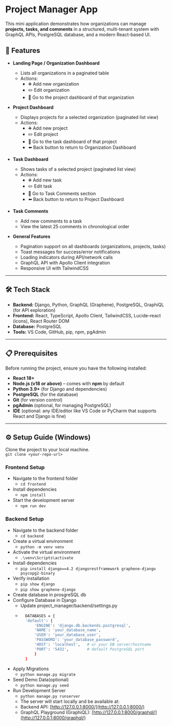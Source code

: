 # Project Manager App

This mini application demonstrates how organizations can manage **projects, tasks, and comments** in a structured, multi-tenant system with GraphQL APIs, PostgreSQL database, and a modern React-based UI.

## 🚀 Features

- **Landing Page / Organization Dashboard**
  - Lists all organizations in a paginated table
  - Actions:
    - ➕ Add new organization  
    - ✏️ Edit organization  
    - 📂 Go to the project dashboard of that organization  

- **Project Dashboard**
  - Displays projects for a selected organization (paginated list view)
  - Actions:
    - ➕ Add new project  
    - ✏️ Edit project  
    - 📂 Go to the task dashboard of that project  
    - ⬅️ Back button to return to Organization Dashboard

- **Task Dashboard**
  - Shows tasks of a selected project (paginated list view)
  - Actions:
    - ➕ Add new task  
    - ✏️ Edit task  
    - 📂 Go to Task Comments section  
    - ⬅️ Back button to return to Project Dashboard

- **Task Comments**
  - Add new comments to a task  
  - View the latest 25 comments in chronological order

- **General Features**
  - Pagination support on all dashboards (organizations, projects, tasks)  
  - Toast messages for success/error notifications  
  - Loading indicators during API/network calls  
  - GraphQL API with Apollo Client integration  
  - Responsive UI with TailwindCSS  

---

## 🛠 Tech Stack

- **Backend:** Django, Python, GraphQL (Graphene), PostgreSQL, GraphiQL (for API exploration)  
- **Frontend:** React, TypeScript, Apollo Client, TailwindCSS, Lucide-react (icons), React Router DOM  
- **Database:** PostgreSQL  
- **Tools:** VS Code, GitHub, pip, npm, pgAdmin  

---

## 📋 Prerequisites

Before running the project, ensure you have the following installed:

- **React 18+**  
- **Node.js (v18 or above)** – comes with **npm** by default  
- **Python 3.9+** (for Django and dependencies)  
- **PostgreSQL** (for the database)  
- **Git** (for version control)  
- **pgAdmin** (optional, for managing PostgreSQL)  
- **IDE** (optional: any IDE/editor like VS Code or PyCharm that supports React and Django is fine)  

---

## ⚙️ Setup Guide (Windows)
Clone the project to your local machine.  
    `git clone <your-repo-url>`

### Frontend Setup
- Navigate to the frontend folder  
   - `cd frontend`
- Install dependencies  
   -  `npm install`
- Start the development server  
    - `npm run dev`

### Backend Setup

- Navigate to the backend folder   
    - `cd backend`
- Create a virtual environment  
    - `python -m venv venv`
- Activate the virtual environment  
   - `.\venv\Scripts\activate`
- Install dependencies  
    - `pip install django==4.2 djangorestframework graphene-django psycopg2-binary`
- Verify installation
    - `pip show django`
    - `pip show graphene-django`
- Create database in prosgreSQL db  
- Configure Database in Django  
    - Update project_manager/backend/settings.py
    - ```bash 
        DATABASES = {
        'default': {
            'ENGINE': 'django.db.backends.postgresql',
            'NAME': 'your_database_name',
            'USER': 'your_database_user',
            'PASSWORD': 'your_database_password',
            'HOST': 'localhost',   # or your DB server/hostname
            'PORT': '5432',        # default PostgreSQL port
            }
        }
- Apply Migrations  
    - `python manage.py migrate`
- Seed Demo Data(optional)  
    - `python manage.py seed`
- Run Development Server  
    - `python manage.py runserver`
    - The server will start locally and be available at:  
    - Backend API: [http://127.0.0.1:8000/](http://127.0.0.1:8000/)  
    - GraphQL Playground (GraphiQL): [http://127.0.0.1:8000/graphql/](http://127.0.0.1:8000/graphql/)  
